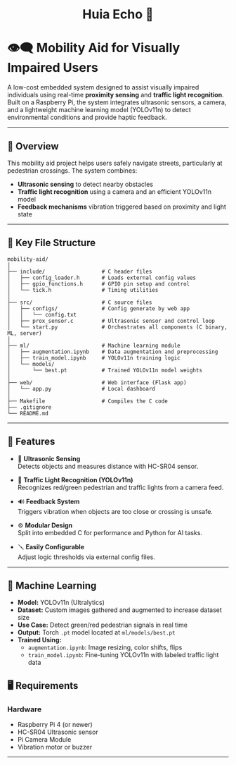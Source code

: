<h1 align="center">Huia Echo 🐸</h1>

# 👁️‍🗨️ Mobility Aid for Visually Impaired Users

A low-cost embedded system designed to assist visually impaired individuals using real-time **proximity sensing** and **traffic light recognition**. Built on a Raspberry Pi, the system integrates ultrasonic sensors, a camera, and a lightweight machine learning model (YOLOv11n) to detect environmental conditions and provide haptic feedback.

---

## 📌 Overview

This mobility aid project helps users safely navigate streets, particularly at pedestrian crossings. The system combines:

- **Ultrasonic sensing** to detect nearby obstacles
- **Traffic light recognition** using a camera and an efficient YOLOv11n model
- **Feedback mechanisms** vibration triggered based on proximity and light state

---

## 📁 Key File Structure

```
mobility-aid/
│
├── include/                  # C header files
│   ├── config_loader.h       # Loads external config values
│   ├── gpio_functions.h      # GPIO pin setup and control
│   └── tick.h                # Timing utilities
│
├── src/                      # C source files
│   ├── configs/              # Config generate by web app
│   │   └── config.txt
│   ├── prox_sensor.c         # Ultrasonic sensor and control loop
│   └── start.py              # Orchestrates all components (C binary, ML, server)               
│
├── ml/                       # Machine learning module
│   ├── augmentation.ipynb    # Data augmentation and preprocessing
│   ├── train_model.ipynb     # YOLOv11n training logic
│   └── models/
│       └── best.pt           # Trained YOLOv11n model weights
│
├── web/                      # Web interface (Flask app)
│   └── app.py                # Local dashboard
│
├── Makefile                  # Compiles the C code
├── .gitignore
└── README.md                 
```

---

## 🚀 Features

- 📡 **Ultrasonic Sensing**  
  Detects objects and measures distance with HC-SR04 sensor.

- 🧠 **Traffic Light Recognition (YOLOv11n)**  
  Recognizes red/green pedestrian and traffic lights from a camera feed.

- 🔊 **Feedback System**  
  Triggers vibration when objects are too close or crossing is unsafe.

- ⚙️ **Modular Design**  
  Split into embedded C for performance and Python for AI tasks.

- 🪛 **Easily Configurable**  
  Adjust logic thresholds via external config files.

---

## 🧠 Machine Learning

- **Model:** YOLOv11n (Ultralytics)
- **Dataset:** Custom images gathered and augmented to increase dataset size
- **Use Case:** Detect green/red pedestrian signals in real time
- **Output:** Torch `.pt` model located at `ml/models/best.pt`
- **Trained Using:**  
  - `augmentation.ipynb`: Image resizing, color shifts, flips  
  - `train_model.ipynb`: Fine-tuning YOLOv11n with labeled traffic light data

## 🖥️ Requirements

### Hardware

- Raspberry Pi 4 (or newer)
- HC-SR04 Ultrasonic sensor
- Pi Camera Module
- Vibration motor or buzzer

---
